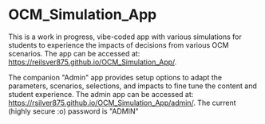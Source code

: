 # OCM_Simulation_App

This is a work in progress, vibe-coded app with various simulations for students to experience the impacts of decisions from various OCM scenarios. The app can be accessed at: https://reilsver875.github.io/OCM_Simulation_App/. 

The companion "Admin" app provides setup options to adapt the parameters, scenarios, selections, and impacts to fine tune the content and student experience. The admin app can be accessed at: https://rsilver875.github.io/OCM_Simulation_App/admin/. The current (highly secure :o) password is "ADMIN"

